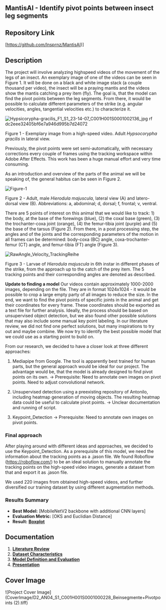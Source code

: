 ## MantisAI - Identify pivot points between insect leg segments

## Repository Link

[https://github.com/lnsprnz/MantisAI)]

## Description

The project will involve analyzing highspeed videos of the movement of the legs of an insect. An exemplary image of one of the videos can be seen in Figure 1. It will be done on a black and white image stack (a couple thousand per video), the insect will be a praying mantis and the videos show the mantis catching a prey item (fly). The goal is, that the model can find the pivot points between the leg segments. From there, it would be possible to calculate different parameters of the strike (e.g. angular velocities, angles, tangential velocities etc.) to characterize it.

![Hypsicorypha-gracilis_F1_S1_23-14-07_C001H001S0001002136_jpg rf dc2eee32405bf6e7a946d995b7d24072](https://github.com/user-attachments/assets/4df6ab4c-a44b-4106-8ce6-b9c49fb2ca2c)

Figure 1 - Exemplary image from a high-speed video. Adult _Hypsocorypha gracilis_ in lateral view.

Previously, the pivot points were set semi-automatically, with necessary corrections every couple of frames using the tracking workspace within Adobe After Effects. This work has been a huge manual effort and very time consuming.

As an introduction and overview of the parts of the animal we will be speaking of, the general habitus can be seen in Figure 2.

![Figure-1](https://github.com/user-attachments/assets/4fc0f98a-ead5-4dde-9b66-af0a0ee3ee9d)

Figure 2 - Adult, male _Hierodula majuscula_, lateral view (A) and latero-dorsal view (B). Abbreviations: a, abdominal; d, dorsal; f, frontal; v, ventral.

There are 5 points of interest on this animal that we would like to track: 1) the body, at the base of the forewings (blue), (2) the coxal base (green), (3) the trochanter-coxa joint (orange), (4) the femur-tibia joint (purple) and (5) the base of the tarsus (Figure 2). From there, in a post processing step, the angles and of the joints and the corresponding parameters of the motion in all frames can be determined: body-coxa (BC) angle, coxa-trochanter-femur (CT) angle, and femur-tibia (FT) angle (Figure 3).

![RawAngle_Velocity_TrackingReihe](https://github.com/user-attachments/assets/e550c6db-f7a7-4b1c-adfc-5985d1709113)

Figure 3 - Larvae of _Hierodula majuscula_ in 6th instar in different phases of the strike, from the approach up to the catch of the prey item. The 5 tracking points and their corresponding angles are denoted as described.


**Update to finding a model**
Our videos contain approximately 1000-2000 images, depending on the file. They are in format 1024x1024 - it would be possible to crop a large empty party of all images to reduce the size. In the end, we want to find the pivot points of specific joints in the animal and get their coordinates for every frame. These coordinates should be exported as a text file for further analysis.
Ideally, the process should be based on unsupervised object detection, but we also found other possible solutions that may also include some manual key point labeling.
In our literature review, we did not find one perfect solutions, but many inspirations to try out and maybe combine. We now try to identify the best possible model that we could use as a starting point to build on.

From our research, we decided to have a closer look at three different approaches:

1) Mediapipe from Google. The tool is apparently best trained for human parts, but the general approach would be ideal for our project. The advantage would be, that the model is already designed to find pivot points on its own.
    -> Prerequisite: Need to annotate own images on pivot points. Need to adjust convolutional network.

2) Unsupervised detection using a preexisting repository of Antonilo, including heatmap generation of moving objects. The resulting heatmap data could be useful to calculate pivot points.
    -> Unclear documentation and running of script.

3) Keypoint_Detection
    -> Prerequisite: Need to annotate own images on pivot points.

### Final approach

After playing around with different ideas and approaches, we decided to use the Keypoint_Detection. As a prerequisite of this model, we need the information about the tracking points as a .jason file. We found Roboflow (https://roboflow.com/) to be an ideal solution to manually annotate the tracking points on the high-speed video images, generate a dataset from that and export it as .jason file.

We used 220 images from obtained high-speed videos, and further diversified our training dataset by using different augmentation methods.

### Results Summary

- **Best Model:** [MobileNetV2 backbone with additional CNN layers]
- **Evaluation Metric:** [OKS and Euclidian Distance]
- **Result:** **[Boxplot](3_Model/MantisAI_Results_Graphics/BoxplotKeypointsDistance.png)**

## Documentation

1. **[Literature Review](0_LiteratureReview/README.md)**
2. **[Dataset Characteristics](1_DatasetCharacteristics/README.md)**
2. **[Model Definition and Evaluation](2_Model/README.md)**
4. **[Presentation](3_Presentation/README.md)**

## Cover Image

![Project Cover Image](CoverImage/D2_AN04_S1_C001H001S0001000228_Beinsegmente+Pivotpoints (2).tiff)
